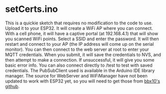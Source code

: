 setCerts.ino
============

This is a quickie sketch that requires no modification to the code to use.  Upload it to your ESP32.  It will create a WiFi AP where you can connect. With a cell phone, it will have a captive portal (at 192.168.4.1) that will show you scanned WiFi points.  Select a SSID and enter the password.  It will then restart and connect to your AP (the IP address will come up on the serial monitor).
You can then connect to the web server at root to enter your MQTT credentials.  When you submit, it will save the credentials to NVS, and then attempt to make a connection.  If unsuccessful, it will give you some basic error info.  You can also connect directly to /test to test with saved credentials.
The PubSubClient used is available in the Arduino IDE library manager.  The source for WebServer and WiFiManager have not been updated to work with ESP32 yet, so you will need to get those from [bbx10's github](http://github.com/bbx10).
